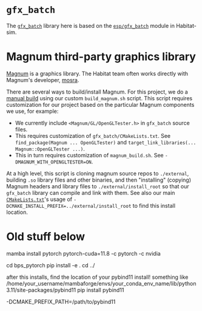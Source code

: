 

# `gfx_batch`

The [`gfx_batch`](./gfx_batch) library here is based on the [`esp/gfx_batch`](https://github.com/facebookresearch/habitat-sim/tree/main/src/esp/gfx_batch) module in Habitat-sim.

# Magnum third-party graphics library

[Magnum](https://magnum.graphics/) is a graphics library. The Habitat team often works directly with Magnum's developer, [mosra](https://github.com/mosra/).

There are several ways to build/install Magnum. For this project, we do a [manual build](https://doc.magnum.graphics/magnum/building.html#building-manual) using our custom `build_magnum.sh` script. This script requires customization for our project based on the particular Magnum components we use, for example:

* We currently include `<Magnum/GL/OpenGLTester.h>` in `gfx_batch` source files.
* This requires customization of `gfx_batch/CMakeLists.txt`. See `find_package(Magnum ... OpenGLTester)` and `target_link_libraries(... Magnum::OpenGLTester ...)`.
* This in turn requires customization of `magnum_build.sh`. See `-DMAGNUM_WITH_OPENGLTESTER=ON`.

At a high level, this script is cloning magnum source repos to `./external`, building `.so` library files and other binaries, and then "installing" (copying) Magnum headers and library files to `./external/install_root` so that our `gfx_batch` library can compile and link with them. See also our main [`CMakeLists.txt`](./CMakeLists.txt)'s usage of `-DCMAKE_INSTALL_PREFIX=../external/install_root` to find this install location.

# Old stuff below


mamba install pytorch pytorch-cuda=11.8 -c pytorch -c nvidia

cd bps_pytorch
pip install -e .
cd ../


after this installs, find the location of your pybind11 install!
something like /home/your_username/mambaforge/envs/your_conda_env_name/lib/python3.11/site-packages/pybind11
pip install pybind11


-DCMAKE_PREFIX_PATH=/path/to/pybind11

